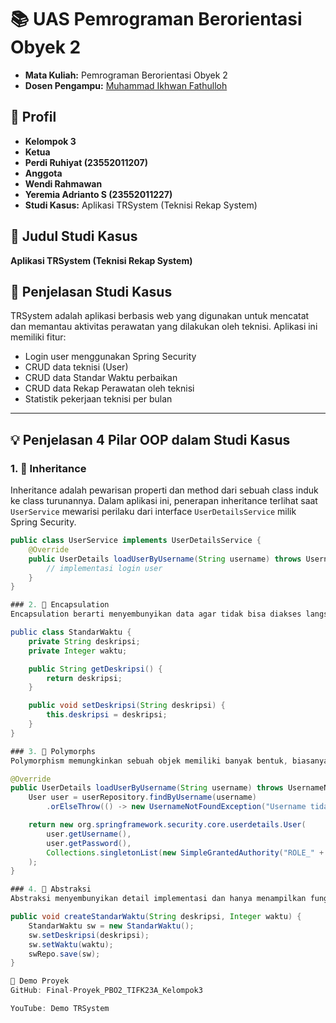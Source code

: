 # 📚 UAS Pemrograman Berorientasi Obyek 2

- **Mata Kuliah:** Pemrograman Berorientasi Obyek 2  
- **Dosen Pengampu:** [Muhammad Ikhwan Fathulloh](https://github.com/Muhammad-Ikhwan-Fathulloh)

## 👤 Profil
- **Kelompok 3**
- **Ketua**
- **Perdi Ruhiyat (23552011207)**
- **Anggota**
- **Wendi Rahmawan**
- **Yeremia Adrianto S (23552011227)**
- **Studi Kasus:** Aplikasi TRSystem (Teknisi Rekap System)

## 📌 Judul Studi Kasus

**Aplikasi TRSystem (Teknisi Rekap System)**

## 📝 Penjelasan Studi Kasus

TRSystem adalah aplikasi berbasis web yang digunakan untuk mencatat dan memantau aktivitas perawatan yang dilakukan oleh teknisi. Aplikasi ini memiliki fitur:

- Login user menggunakan Spring Security  
- CRUD data teknisi (User)  
- CRUD data Standar Waktu perbaikan  
- CRUD data Rekap Perawatan oleh teknisi  
- Statistik pekerjaan teknisi per bulan  

---

## 💡 Penjelasan 4 Pilar OOP dalam Studi Kasus

### 1. 🧬 Inheritance

Inheritance adalah pewarisan properti dan method dari sebuah class induk ke class turunannya. Dalam aplikasi ini, penerapan inheritance terlihat saat `UserService` mewarisi perilaku dari interface `UserDetailsService` milik Spring Security.

```java
public class UserService implements UserDetailsService {
    @Override
    public UserDetails loadUserByUsername(String username) throws UsernameNotFoundException {
        // implementasi login user
    }
}

### 2. 🧬 Encapsulation
Encapsulation berarti menyembunyikan data agar tidak bisa diakses langsung dari luar class, melainkan melalui getter dan setter. Ini dapat dilihat di model StandarWaktu yang memiliki field privat dan setter/getter.

public class StandarWaktu {
    private String deskripsi;
    private Integer waktu;

    public String getDeskripsi() {
        return deskripsi;
    }

    public void setDeskripsi(String deskripsi) {
        this.deskripsi = deskripsi;
    }
}

### 3. 🧬 Polymorphs
Polymorphism memungkinkan sebuah objek memiliki banyak bentuk, biasanya melalui method overriding. Contohnya pada class UserService yang mengimplementasikan method loadUserByUsername dari UserDetailsService.

@Override
public UserDetails loadUserByUsername(String username) throws UsernameNotFoundException {
    User user = userRepository.findByUsername(username)
        .orElseThrow(() -> new UsernameNotFoundException("Username tidak ditemukan"));

    return new org.springframework.security.core.userdetails.User(
        user.getUsername(),
        user.getPassword(),
        Collections.singletonList(new SimpleGrantedAuthority("ROLE_" + user.getRole()))
    );
}

### 4. 🧬 Abstraksi
Abstraksi menyembunyikan detail implementasi dan hanya menampilkan fungsi penting. Contohnya adalah penggunaan StandarWaktuService, di mana controller cukup memanggil method tanpa tahu bagaimana data disimpan di database

public void createStandarWaktu(String deskripsi, Integer waktu) {
    StandarWaktu sw = new StandarWaktu();
    sw.setDeskripsi(deskripsi);
    sw.setWaktu(waktu);
    swRepo.save(sw);
}

🎥 Demo Proyek
GitHub: Final-Proyek_PBO2_TIFK23A_Kelompok3

YouTube: Demo TRSystem
